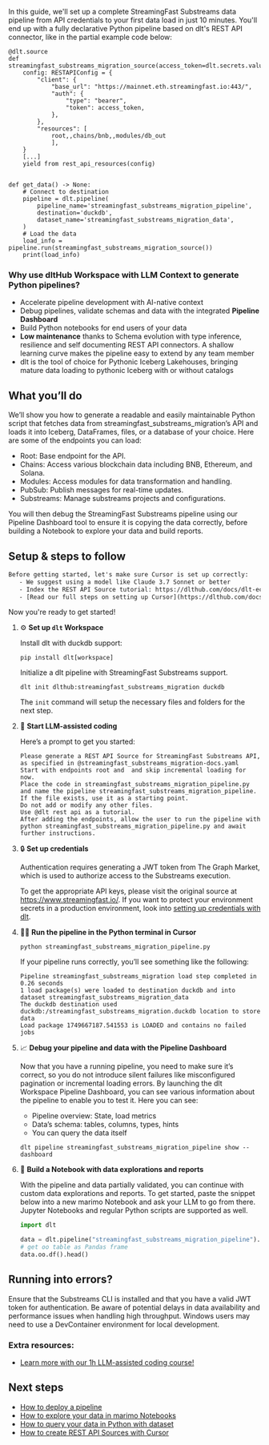 In this guide, we'll set up a complete StreamingFast Substreams data pipeline from API credentials to your first data load in just 10 minutes. You'll end up with a fully declarative Python pipeline based on dlt's REST API connector, like in the partial example code below:

```python-outcome
@dlt.source
def streamingfast_substreams_migration_source(access_token=dlt.secrets.value):
    config: RESTAPIConfig = {
        "client": {
            "base_url": "https://mainnet.eth.streamingfast.io:443/",
            "auth": {
                "type": "bearer",
                "token": access_token,
            },
        },
        "resources": [
            root,,chains/bnb,,modules/db_out
            ],
    }
    [...]
    yield from rest_api_resources(config)


def get_data() -> None:
    # Connect to destination
    pipeline = dlt.pipeline(
        pipeline_name='streamingfast_substreams_migration_pipeline',
        destination='duckdb',
        dataset_name='streamingfast_substreams_migration_data', 
    )
    # Load the data
    load_info = pipeline.run(streamingfast_substreams_migration_source())
    print(load_info) 
```

### Why use dltHub Workspace with LLM Context to generate Python pipelines?

- Accelerate pipeline development with AI-native context
- Debug pipelines, validate schemas and data with the integrated **Pipeline Dashboard**
- Build Python notebooks for end users of your data
- **Low maintenance** thanks to Schema evolution with type inference, resilience and self documenting REST API connectors. A shallow learning curve makes the pipeline easy to extend by any team member
- dlt is the tool of choice for Pythonic Iceberg Lakehouses, bringing mature data loading to pythonic Iceberg with or without catalogs

## What you’ll do

We’ll show you how to generate a readable and easily maintainable Python script that fetches data from streamingfast_substreams_migration’s API and loads it into Iceberg, DataFrames, files, or a database of your choice. Here are some of the endpoints you can load:

- Root: Base endpoint for the API.
- Chains: Access various blockchain data including BNB, Ethereum, and Solana.
- Modules: Access modules for data transformation and handling.
- PubSub: Publish messages for real-time updates.
- Substreams: Manage substreams projects and configurations.

You will then debug the StreamingFast Substreams pipeline using our Pipeline Dashboard tool to ensure it is copying the data correctly, before building a Notebook to explore your data and build reports.

## Setup & steps to follow

```default
Before getting started, let's make sure Cursor is set up correctly:
   - We suggest using a model like Claude 3.7 Sonnet or better
   - Index the REST API Source tutorial: https://dlthub.com/docs/dlt-ecosystem/verified-sources/rest_api/ and add it to context as **@dlt rest api**
   - [Read our full steps on setting up Cursor](https://dlthub.com/docs/dlt-ecosystem/llm-tooling/cursor-restapi#23-configuring-cursor-with-documentation)
```

Now you're ready to get started!

1. ⚙️ **Set up `dlt` Workspace**
    
    Install dlt with duckdb support:
    ```shell
    pip install dlt[workspace]
    ```

    Initialize a dlt pipeline with StreamingFast Substreams support.
    ```shell
    dlt init dlthub:streamingfast_substreams_migration duckdb
    ```

    The `init` command will setup the necessary files and folders for the next step.
    
2. 🤠 **Start LLM-assisted coding**
    
    Here’s a prompt to get you started:
    
    ```prompt
    Please generate a REST API Source for StreamingFast Substreams API, as specified in @streamingfast_substreams_migration-docs.yaml 
    Start with endpoints root and  and skip incremental loading for now. 
    Place the code in streamingfast_substreams_migration_pipeline.py and name the pipeline streamingfast_substreams_migration_pipeline. 
    If the file exists, use it as a starting point. 
    Do not add or modify any other files. 
    Use @dlt rest api as a tutorial. 
    After adding the endpoints, allow the user to run the pipeline with python streamingfast_substreams_migration_pipeline.py and await further instructions.
    ```

    
3. 🔒 **Set up credentials** 
    
    Authentication requires generating a JWT token from The Graph Market, which is used to authorize access to the Substreams execution.
    
    To get the appropriate API keys, please visit the original source at https://www.streamingfast.io/.
    If you want to protect your environment secrets in a production environment, look into [setting up credentials with dlt](https://dlthub.com/docs/walkthroughs/add_credentials).
    
4. 🏃‍♀️ **Run the pipeline in the Python terminal in Cursor**
    
    ```shell
    python streamingfast_substreams_migration_pipeline.py
    ```
    
    If your pipeline runs correctly, you’ll see something like the following:
    
    ```shell
    Pipeline streamingfast_substreams_migration load step completed in 0.26 seconds
    1 load package(s) were loaded to destination duckdb and into dataset streamingfast_substreams_migration_data
    The duckdb destination used duckdb:/streamingfast_substreams_migration.duckdb location to store data
    Load package 1749667187.541553 is LOADED and contains no failed jobs
    ```
    
5. 📈 **Debug your pipeline and data with the Pipeline Dashboard**

    Now that you have a running pipeline, you need to make sure it’s correct, so you do not introduce silent failures like misconfigured pagination or incremental loading errors. By launching the dlt Workspace Pipeline Dashboard, you can see various information about the pipeline to enable you to test it. Here you can see:
    - Pipeline overview: State, load metrics
    - Data’s schema: tables, columns, types, hints
    - You can query the data itself
    
    ```shell
    dlt pipeline streamingfast_substreams_migration_pipeline show --dashboard
    ```
    
6. 🐍 **Build a Notebook with data explorations and reports**

    With the pipeline and data partially validated, you can continue with custom data explorations and reports. To get started, paste the snippet below into a new marimo Notebook and ask your LLM to go from there. Jupyter Notebooks and regular Python scripts are supported as well.

    
    ```python
    import dlt

   data = dlt.pipeline("streamingfast_substreams_migration_pipeline").dataset()
   # get oo table as Pandas frame
   data.oo.df().head()
    ```

## Running into errors?

Ensure that the Substreams CLI is installed and that you have a valid JWT token for authentication. Be aware of potential delays in data availability and performance issues when handling high throughput. Windows users may need to use a DevContainer environment for local development.

### Extra resources:

- [Learn more with our 1h LLM-assisted coding course!](https://www.youtube.com/watch?v=GGid70rnJuM)

## Next steps

- [How to deploy a pipeline](https://dlthub.com/docs/walkthroughs/deploy-a-pipeline)
- [How to explore your data in marimo Notebooks](https://dlthub.com/docs/general-usage/dataset-access/marimo)
- [How to query your data in Python with dataset](https://dlthub.com/docs/general-usage/dataset-access/dataset)
- [How to create REST API Sources with Cursor](https://dlthub.com/docs/dlt-ecosystem/llm-tooling/cursor-restapi)
